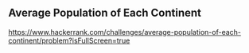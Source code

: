 ## Average Population of Each Continent

https://www.hackerrank.com/challenges/average-population-of-each-continent/problem?isFullScreen=true

